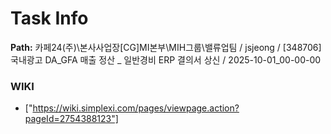 # Task Info

**Path:** 카페24(주)\본사사업장\[CG]MI본부\MIH그룹\밸류업팀 / jsjeong / [348706] 국내광고 DA_GFA 매출 정산 _ 일반경비 ERP 결의서 상신 / 2025-10-01_00-00-00

### WIKI
- ["https://wiki.simplexi.com/pages/viewpage.action?pageId=2754388123"]

